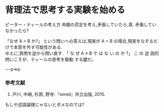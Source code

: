 # 背理法で思考する実験を始める

ピーター・ティールの考え方
命題の否定を考え,矛盾していたら,真.
矛盾していなかったら?

「なぜ A = B か?」
という問いへの答えは,現実が A = B の場合,現実をなぞるだけで本質を外す可能性がある.  
ゆえに,質問を逆から問い直す.
「 な ぜ A ≠ B で は な い の か ?」
こ の 逆 説的問いこそが、ティールの思考を駆動 する鍵だ。

¬¬p⇒p

### 参考文献
1) 戸川, 中嶋, 杉原, 野寺:『wired』共立出版, 2015.  

もしや述語論理じゃないとダメなのでは?